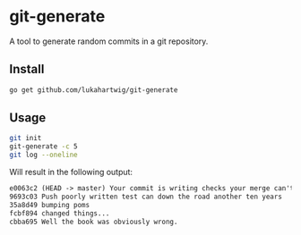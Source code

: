 # git-generate

A tool to generate random commits in a git repository.

## Install

```bash
go get github.com/lukahartwig/git-generate
```

## Usage

```bash
git init
git-generate -c 5
git log --oneline
```

Will result in the following output:

```txt
e0063c2 (HEAD -> master) Your commit is writing checks your merge can't cash.
9693c03 Push poorly written test can down the road another ten years
35a8d49 bumping poms
fcbf894 changed things...
cbba695 Well the book was obviously wrong.
```
